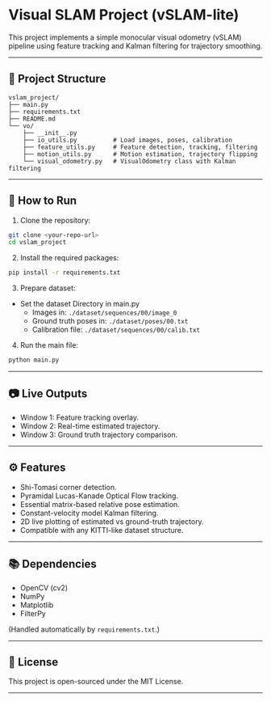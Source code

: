 # Visual SLAM Project (vSLAM-lite)

This project implements a simple monocular visual odometry (vSLAM) pipeline using feature tracking and Kalman filtering for trajectory smoothing.

---

## 📂 Project Structure

```
vslam_project/
├── main.py
├── requirements.txt
├── README.md
└── vo/
    ├── __init__.py
    ├── io_utils.py          # Load images, poses, calibration
    ├── feature_utils.py     # Feature detection, tracking, filtering
    ├── motion_utils.py      # Motion estimation, trajectory flipping
    └── visual_odometry.py   # VisualOdometry class with Kalman filtering
```

---

## 🚀 How to Run

1. Clone the repository:

```bash
git clone <your-repo-url>
cd vslam_project
```

2. Install the required packages:

```bash
pip install -r requirements.txt
```

3. Prepare dataset:
- Set the dataset Directory in main.py
  - Images in: `./dataset/sequences/00/image_0`
  - Ground truth poses in: `./dataset/poses/00.txt`
  - Calibration file: `./dataset/sequences/00/calib.txt`

4. Run the main file:

```bash
python main.py
```

---

## 📷 Live Outputs

- Window 1: Feature tracking overlay.
- Window 2: Real-time estimated trajectory.
- Window 3: Ground truth trajectory comparison.

---

## ⚙️ Features

- Shi-Tomasi corner detection.
- Pyramidal Lucas-Kanade Optical Flow tracking.
- Essential matrix-based relative pose estimation.
- Constant-velocity model Kalman filtering.
- 2D live plotting of estimated vs ground-truth trajectory.
- Compatible with any KITTI-like dataset structure.

---

## 📚 Dependencies

- OpenCV (cv2)
- NumPy
- Matplotlib
- FilterPy

(Handled automatically by `requirements.txt`.)

---

## 📜 License

This project is open-sourced under the MIT License.

---


